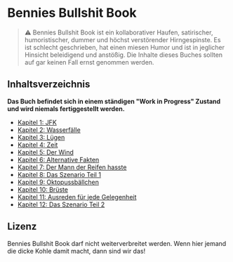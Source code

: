 # Bennies Bullshit Book

> ⚠️ Bennies Bullshit Book ist ein kollaborativer Haufen, satirischer, humoristischer, dummer und höchst verstörender Hirngespinste. Es ist schlecht geschrieben, hat einen miesen Humor und ist in jeglicher Hinsicht beleidigend und anstößig. Die Inhalte dieses Buches sollten auf gar keinen Fall ernst genommen werden.

## Inhaltsverzeichnis

**Das Buch befindet sich in einem ständigen "Work in Progress" Zustand und wird niemals fertiggestellt werden.**

- [Kapitel 1: JFK](kapitel-1-jfk.md)
- [Kapitel 2: Wasserfälle](kapitel-2-wasserfalle.md)
- [Kapitel 3: Lügen](kapitel-3-lugen.md)
- [Kapitel 4: Zeit](kapitel-4-zeit.md)
- [Kapitel 5: Der Wind](kapitel-5-der-wind.md)
- [Kapitel 6: Alternative Fakten](kapitel-6-alternative-fakten.md)
- [Kapitel 7: Der Mann der Reifen hasste](der-mann-der-reifen-hasste.md)
- [Kapitel 8: Das Szenario Teil 1](kapitel-8-das-szenario-teil-1.md)
- [Kapitel 9: Oktopussbällchen](oktopussballchen.md)
- [Kapitel 10: Brüste](brueste.md)
- [Kapitel 11: Ausreden für jede Gelegenheit](ausreden-fur-jede-gelegenheit.md)
- [Kapitel 12: Das Szenario Teil 2](das-szeario-teil-2.md)

## Lizenz

Bennies Bullshit Book darf nicht weiterverbreitet werden. Wenn hier jemand die dicke Kohle damit macht, dann sind wir das!
